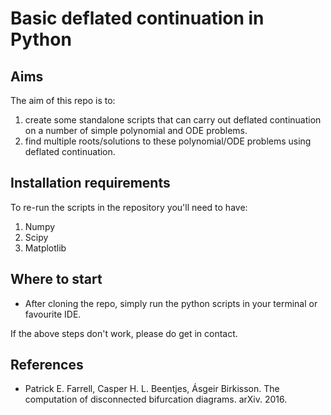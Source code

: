 Basic deflated continuation in Python
====================================================

Aims
----------

The aim of this repo is to:

1. create some standalone scripts that can carry out deflated continuation on a number of simple polynomial and ODE problems. 
2. find multiple roots/solutions to these polynomial/ODE problems using deflated continuation. 


Installation requirements
----------

To re-run the scripts in the repository you'll need to have:

1. Numpy
2. Scipy
3. Matplotlib

Where to start
----------

 - After cloning the repo, simply run the python scripts in your terminal or favourite IDE. 
 
If the above steps don't work, please do get in contact. 


References
----------

* Patrick E. Farrell, Casper H. L. Beentjes, Ásgeir Birkisson. The computation of disconnected bifurcation diagrams. arXiv. 2016. 
